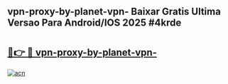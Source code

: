 ## vpn-proxy-by-planet-vpn- Baixar Gratis Ultima Versao Para Android/IOS 2025 #4krde

# <h2><a href="https://ainizakaria.my?title=vpn-proxy-by-planet-vpn-&ref=20M">🔗👉 🔴 vpn-proxy-by-planet-vpn-</a></h2>

[![acn](https://github.com/user-attachments/assets/0f9c940e-d8b0-45ae-aac7-cd30a18b3e1c)](https://ainizakaria.my?title=vpn-proxy-by-planet-vpn-&ref=20M)

